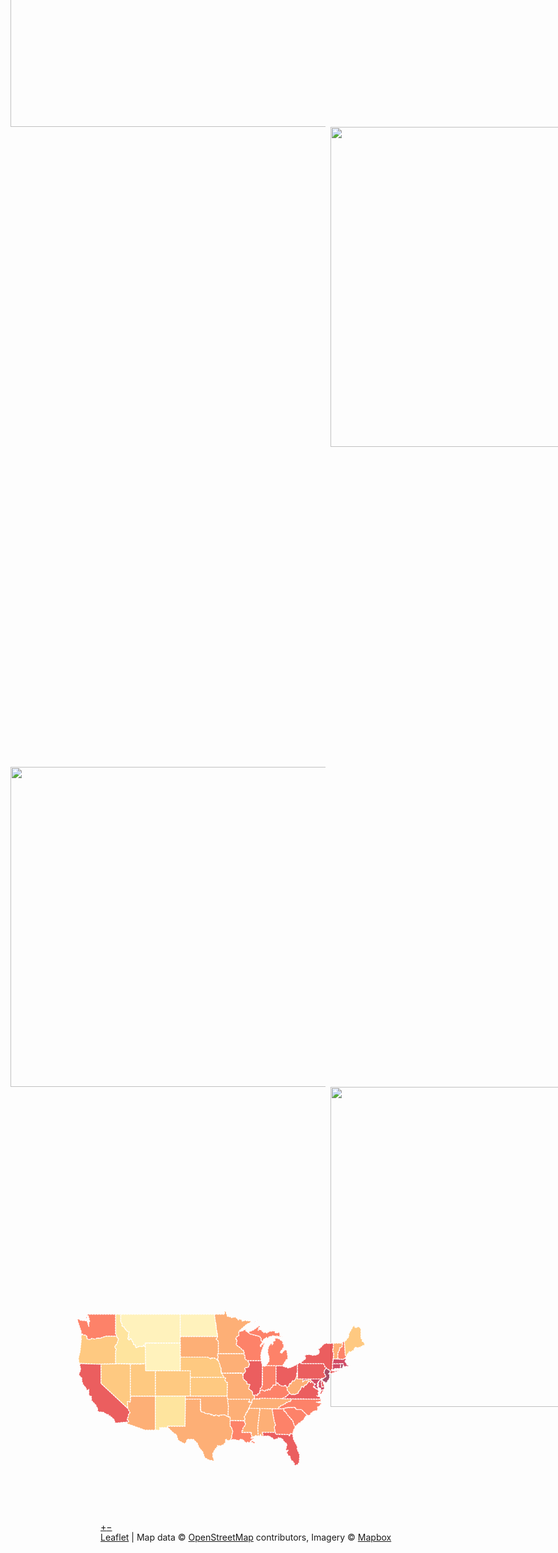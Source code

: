 <div id="map" class="leaflet-container leaflet-touch leaflet-fade-anim leaflet-grab leaflet-touch-drag leaflet-touch-zoom" tabindex="0" style="position: relative; outline: none;"><div class="leaflet-pane leaflet-map-pane" style="transform: translate3d(0px, 0px, 0px);"><div class="leaflet-pane leaflet-tile-pane"><div class="leaflet-layer " style="z-index: 1; opacity: 1;"><div class="leaflet-tile-container leaflet-zoom-animated" style="z-index: 18; transform: translate3d(0px, 0px, 0px) scale(1);"><img alt="" role="presentation" src="https://api.mapbox.com/styles/v1/mapbox/light-v9/tiles/3/1/2?access_token=pk.eyJ1IjoibWFwYm94IiwiYSI6ImNpejY4NXVycTA2emYycXBndHRqcmZ3N3gifQ.rJcFIG214AriISLbB6B5aw" class="leaflet-tile leaflet-tile-loaded" style="width: 512px; height: 512px; transform: translate3d(-144px, -359px, 0px); opacity: 1;"><img alt="" role="presentation" src="https://api.mapbox.com/styles/v1/mapbox/light-v9/tiles/3/2/2?access_token=pk.eyJ1IjoibWFwYm94IiwiYSI6ImNpejY4NXVycTA2emYycXBndHRqcmZ3N3gifQ.rJcFIG214AriISLbB6B5aw" class="leaflet-tile leaflet-tile-loaded" style="width: 512px; height: 512px; transform: translate3d(368px, -359px, 0px); opacity: 1;"><img alt="" role="presentation" src="https://api.mapbox.com/styles/v1/mapbox/light-v9/tiles/3/1/3?access_token=pk.eyJ1IjoibWFwYm94IiwiYSI6ImNpejY4NXVycTA2emYycXBndHRqcmZ3N3gifQ.rJcFIG214AriISLbB6B5aw" class="leaflet-tile leaflet-tile-loaded" style="width: 512px; height: 512px; transform: translate3d(-144px, 153px, 0px); opacity: 1;"><img alt="" role="presentation" src="https://api.mapbox.com/styles/v1/mapbox/light-v9/tiles/3/2/3?access_token=pk.eyJ1IjoibWFwYm94IiwiYSI6ImNpejY4NXVycTA2emYycXBndHRqcmZ3N3gifQ.rJcFIG214AriISLbB6B5aw" class="leaflet-tile leaflet-tile-loaded" style="width: 512px; height: 512px; transform: translate3d(368px, 153px, 0px); opacity: 1;"></div></div></div><div class="leaflet-pane leaflet-shadow-pane"></div><div class="leaflet-pane leaflet-overlay-pane"><svg pointer-events="none" class="leaflet-zoom-animated" width="720" height="480" viewBox="-60 -40 720 480" style="transform: translate3d(-60px, -40px, 0px);"><g><path class="leaflet-interactive" stroke="white" stroke-opacity="1" stroke-width="2" stroke-linecap="round" stroke-linejoin="round" stroke-dasharray="3" fill="#FD8D3C" fill-opacity="0.7" fill-rule="evenodd" d="M398 239L418 240L423 269L426 277L423 282L425 294L395 294L398 301L395 304L392 301L392 298L389 303L386 302L385 282L390 241L388 239z"></path><path class="leaflet-interactive" stroke="white" stroke-opacity="1" stroke-width="2" stroke-linecap="round" stroke-linejoin="round" stroke-dasharray="3" fill="#FFEDA0" fill-opacity="0.7" fill-rule="evenodd" d="M0 0"></path><path class="leaflet-interactive" stroke="white" stroke-opacity="1" stroke-width="2" stroke-linecap="round" stroke-linejoin="round" stroke-dasharray="3" fill="#FD8D3C" fill-opacity="0.7" fill-rule="evenodd" d="M151 211L151 289L128 289L86 274L87 271L90 269L89 266L87 266L87 261L89 259L89 254L93 249L88 241L87 224L91 223L92 225L94 223L94 211L135 211z"></path><path class="leaflet-interactive" stroke="white" stroke-opacity="1" stroke-width="2" stroke-linecap="round" stroke-linejoin="round" stroke-dasharray="3" fill="#FD8D3C" fill-opacity="0.7" fill-rule="evenodd" d="M317 218L366 218L367 221L364 225L371 225L371 228L367 233L366 239L364 239L365 241L361 245L362 247L359 248L360 249L357 251L358 253L354 259L356 261L355 267L322 267L322 259L317 258L318 234L315 218z"></path><path class="leaflet-interactive" stroke="white" stroke-opacity="1" stroke-width="2" stroke-linecap="round" stroke-linejoin="round" stroke-dasharray="3" fill="#E31A1C" fill-opacity="0.7" fill-rule="evenodd" d="M-10 137L27 138L27 182L88 239L93 249L90 252L89 259L87 261L87 266L89 266L90 269L89 270L59 273L57 265L47 256L46 257L43 253L40 253L32 248L21 247L19 245L19 238L16 236L16 233L5 221L5 212L0 210L-1 208L-1 195L-2 198L-7 197L-7 193L-16 183L-15 182L-17 177L-17 170L-23 164L-24 161L-20 152L-20 146L-22 141L-21 137z"></path><path class="leaflet-interactive" stroke="white" stroke-opacity="1" stroke-width="2" stroke-linecap="round" stroke-linejoin="round" stroke-dasharray="3" fill="#FEB24C" fill-opacity="0.7" fill-rule="evenodd" d="M164 153L231 153L231 211L151 211L151 153z"></path><path class="leaflet-interactive" stroke="white" stroke-opacity="1" stroke-width="2" stroke-linecap="round" stroke-linejoin="round" stroke-dasharray="3" fill="#BD0026" fill-opacity="0.7" fill-rule="evenodd" d="M561 137L575 137L574 148L562 148L554 153L553 151L556 149L556 137z"></path><path class="leaflet-interactive" stroke="white" stroke-opacity="1" stroke-width="2" stroke-linecap="round" stroke-linejoin="round" stroke-dasharray="3" fill="#E31A1C" fill-opacity="0.7" fill-rule="evenodd" d="M534 171L532 173L532 176L534 178L538 190L531 190L530 172L532 170z"></path><path class="leaflet-interactive" stroke="white" stroke-opacity="1" stroke-width="2" stroke-linecap="round" stroke-linejoin="round" stroke-dasharray="3" fill="#800026" fill-opacity="0.7" fill-rule="evenodd" d="M516 182L517 184L515 185L515 183z"></path><path class="leaflet-interactive" stroke="white" stroke-opacity="1" stroke-width="2" stroke-linecap="round" stroke-linejoin="round" stroke-dasharray="3" fill="#E31A1C" fill-opacity="0.7" fill-rule="evenodd" d="M419 294L425 294L426 298L457 299L457 302L460 296L465 298L467 310L476 327L475 332L481 345L480 362L476 369L475 368L470 370L468 368L469 366L466 361L461 357L458 347L456 349L451 340L455 335L452 335L451 337L449 334L452 321L443 313L443 311L440 308L432 306L432 308L421 311L420 308L410 302L396 303L398 301L395 294z"></path><path class="leaflet-interactive" stroke="white" stroke-opacity="1" stroke-width="2" stroke-linecap="round" stroke-linejoin="round" stroke-dasharray="3" fill="#FC4E2A" fill-opacity="0.7" fill-rule="evenodd" d="M446 239L444 244L451 250L462 265L465 267L469 279L472 280L467 289L465 298L460 296L458 302L457 299L426 298L423 282L426 277L423 269L418 240L441 240z"></path><path class="leaflet-interactive" stroke="white" stroke-opacity="1" stroke-width="2" stroke-linecap="round" stroke-linejoin="round" stroke-dasharray="3" fill="#E31A1C" fill-opacity="0.7" fill-rule="evenodd" d="M0 0"></path><path class="leaflet-interactive" stroke="white" stroke-opacity="1" stroke-width="2" stroke-linecap="round" stroke-linejoin="round" stroke-dasharray="3" fill="#FED976" fill-opacity="0.7" fill-rule="evenodd" d="M72 24L72 41L75 46L75 51L80 53L80 55L85 61L91 64L89 74L91 76L88 78L91 83L95 79L101 90L101 93L105 94L106 99L108 100L115 97L122 98L125 94L126 97L129 99L129 137L60 137L60 109L62 104L58 100L60 94L62 94L63 92L67 80L63 77L62 71L60 69L60 24z"></path><path class="leaflet-interactive" stroke="white" stroke-opacity="1" stroke-width="2" stroke-linecap="round" stroke-linejoin="round" stroke-dasharray="3" fill="#E31A1C" fill-opacity="0.7" fill-rule="evenodd" d="M361 130L393 130L396 142L395 190L393 193L391 193L392 195L389 202L390 204L385 206L385 210L380 208L377 211L378 212L373 207L373 201L364 194L367 185L360 183L360 179L352 172L351 167L352 159L355 158L357 154L357 151L355 149L356 146L361 146L364 144L364 141L366 140L366 137L363 132z"></path><path class="leaflet-interactive" stroke="white" stroke-opacity="1" stroke-width="2" stroke-linecap="round" stroke-linejoin="round" stroke-dasharray="3" fill="#FC4E2A" fill-opacity="0.7" fill-rule="evenodd" d="M414 141L427 141L427 186L420 186L420 189L415 193L413 198L410 195L408 196L408 198L404 197L401 200L395 197L390 200L391 193L393 193L396 186L396 142L401 143L404 141z"></path><path class="leaflet-interactive" stroke="white" stroke-opacity="1" stroke-width="2" stroke-linecap="round" stroke-linejoin="round" stroke-dasharray="3" fill="#FD8D3C" fill-opacity="0.7" fill-rule="evenodd" d="M352 114L354 114L354 117L356 118L356 126L360 128L366 136L364 144L361 146L356 146L355 149L357 151L357 154L355 158L352 159L352 162L348 158L302 159L301 146L299 145L299 141L293 127L295 120L293 119L293 115L295 114z"></path><path class="leaflet-interactive" stroke="white" stroke-opacity="1" stroke-width="2" stroke-linecap="round" stroke-linejoin="round" stroke-dasharray="3" fill="#FEB24C" fill-opacity="0.7" fill-rule="evenodd" d="M233 168L308 168L312 170L310 174L313 179L316 180L315 211L231 211L231 168z"></path><path class="leaflet-interactive" stroke="white" stroke-opacity="1" stroke-width="2" stroke-linecap="round" stroke-linejoin="round" stroke-dasharray="3" fill="#FC4E2A" fill-opacity="0.7" fill-rule="evenodd" d="M437 186L440 188L446 188L447 186L449 186L449 188L452 191L453 198L459 204L446 215L440 217L375 217L377 217L377 211L379 208L385 210L385 207L390 204L389 202L392 198L395 197L401 200L404 197L408 198L408 196L410 195L413 198L415 193L420 189L420 186L427 186L427 181L431 181L434 185z"></path><path class="leaflet-interactive" stroke="white" stroke-opacity="1" stroke-width="2" stroke-linecap="round" stroke-linejoin="round" stroke-dasharray="3" fill="#FC4E2A" fill-opacity="0.7" fill-rule="evenodd" d="M327 267L356 268L355 272L357 273L357 277L353 282L351 290L349 290L349 294L371 294L370 298L373 305L370 306L370 308L373 308L374 306L376 308L376 310L372 310L371 313L377 315L379 318L378 320L370 316L370 314L368 314L367 318L362 316L359 319L350 310L347 311L347 309L342 313L331 310L324 311L323 310L326 305L325 303L328 292L325 283L322 280L322 267z"></path><path class="leaflet-interactive" stroke="white" stroke-opacity="1" stroke-width="2" stroke-linecap="round" stroke-linejoin="round" stroke-dasharray="3" fill="#FEB24C" fill-opacity="0.7" fill-rule="evenodd" d="M588 121L585 117L583 86L588 83L587 82L593 76L593 69L604 50L606 50L608 55L616 52L621 57L621 79L624 81L624 86L628 88L630 94L628 96L626 95L625 97L623 96L623 98L621 98L618 101L617 99L614 102L613 100L607 100L604 108L602 107L597 111L595 109L589 117z"></path><path class="leaflet-interactive" stroke="white" stroke-opacity="1" stroke-width="2" stroke-linecap="round" stroke-linejoin="round" stroke-dasharray="3" fill="#BD0026" fill-opacity="0.7" fill-rule="evenodd" d="M527 198L527 198zM488 172L530 172L531 190L538 190L536 197L529 198L529 194L527 192L524 192L524 180L528 174L522 180L521 189L523 191L523 196L517 193L516 190L514 192L513 190L515 185L517 184L516 182L515 183L511 181L511 179L503 172L499 175L492 175L488 179z"></path><path class="leaflet-interactive" stroke="white" stroke-opacity="1" stroke-width="2" stroke-linecap="round" stroke-linejoin="round" stroke-dasharray="3" fill="#BD0026" fill-opacity="0.7" fill-rule="evenodd" d="M585 124L587 127L584 133L587 134L588 138L593 142L596 140L595 143L585 143L585 145L583 145L580 141L580 137L556 137L558 126L581 127L582 125z"></path><path class="leaflet-interactive" stroke="white" stroke-opacity="1" stroke-width="2" stroke-linecap="round" stroke-linejoin="round" stroke-dasharray="3" fill="#FC4E2A" fill-opacity="0.7" fill-rule="evenodd" d="M442 142L404 141L411 131L411 122L408 113L408 105L411 95L413 95L413 92L416 91L418 88L418 94L420 92L420 87L421 85L425 85L424 81L426 78L434 80L444 88L442 90L445 95L444 101L442 102L441 106L438 107L437 112L440 113L445 107L449 105L451 106L452 109L454 122L453 128L451 129L451 127L443 140zM419 79L419 81L418 78zM395 89L395 85L392 85L393 79L391 78L390 75L367 69L363 65L375 60L389 50L391 51L387 56L386 61L388 59L392 59L399 66L402 65L406 67L412 63L424 62L425 66L427 67L435 65L436 74L442 74L441 76L432 75L429 73L428 77L425 74L419 73L417 75L411 75L410 78L406 79L405 76L404 79L400 80L395 88zM382 41L377 44L377 42L385 38L383 41z"></path><path class="leaflet-interactive" stroke="white" stroke-opacity="1" stroke-width="2" stroke-linecap="round" stroke-linejoin="round" stroke-dasharray="3" fill="#FD8D3C" fill-opacity="0.7" fill-rule="evenodd" d="M345 63L342 63L342 73L338 75L335 79L335 81L338 83L336 94L346 101L350 106L352 106L354 114L295 114L295 86L290 81L293 77L293 69L290 58L290 47L287 38L286 24L309 24L309 17L312 17L316 29L324 30L325 32L334 30L341 37L342 35L345 35L349 37L350 40L358 37L359 39L366 39L372 41L360 47L344 61z"></path><path class="leaflet-interactive" stroke="white" stroke-opacity="1" stroke-width="2" stroke-linecap="round" stroke-linejoin="round" stroke-dasharray="3" fill="#FD8D3C" fill-opacity="0.7" fill-rule="evenodd" d="M385 239L388 239L390 241L385 282L386 302L385 303L381 301L373 305L370 298L371 294L349 294L349 290L351 290L351 285L357 277L357 273L355 272L356 261L354 259L358 253L357 251L360 249L359 248L362 247L361 245L365 241L364 239z"></path><path class="leaflet-interactive" stroke="white" stroke-opacity="1" stroke-width="2" stroke-linecap="round" stroke-linejoin="round" stroke-dasharray="3" fill="#FD8D3C" fill-opacity="0.7" fill-rule="evenodd" d="M347 159L348 158L351 162L352 172L360 179L360 183L367 185L364 194L373 201L373 207L378 212L377 217L374 218L371 225L364 225L367 221L366 218L315 218L316 180L313 179L310 174L312 170L308 168L302 159L331 159z"></path><path class="leaflet-interactive" stroke="white" stroke-opacity="1" stroke-width="2" stroke-linecap="round" stroke-linejoin="round" stroke-dasharray="3" fill="#FFEDA0" fill-opacity="0.7" fill-rule="evenodd" d="M208 24L208 90L128 90L129 99L126 97L125 94L122 98L115 97L108 100L106 99L105 94L101 93L101 90L95 79L91 83L89 81L88 78L91 76L89 74L91 64L88 64L80 55L80 53L75 51L75 46L72 41L72 24L147 24z"></path><path class="leaflet-interactive" stroke="white" stroke-opacity="1" stroke-width="2" stroke-linecap="round" stroke-linejoin="round" stroke-dasharray="3" fill="#FEB24C" fill-opacity="0.7" fill-rule="evenodd" d="M216 122L271 122L278 126L279 124L286 124L292 127L293 130L295 130L299 141L299 145L301 146L301 157L308 168L231 168L231 153L208 153L208 122z"></path><path class="leaflet-interactive" stroke="white" stroke-opacity="1" stroke-width="2" stroke-linecap="round" stroke-linejoin="round" stroke-dasharray="3" fill="#FEB24C" fill-opacity="0.7" fill-rule="evenodd" d="M60 137L94 138L94 223L93 225L91 223L87 224L88 239L27 182L27 138L41 138z"></path><path class="leaflet-interactive" stroke="white" stroke-opacity="1" stroke-width="2" stroke-linecap="round" stroke-linejoin="round" stroke-dasharray="3" fill="#FC4E2A" fill-opacity="0.7" fill-rule="evenodd" d="M583 86L585 117L588 121L581 127L568 126L568 113L572 105L572 101L576 100L578 97L577 94L579 92L578 90L580 86L583 87z"></path><path class="leaflet-interactive" stroke="white" stroke-opacity="1" stroke-width="2" stroke-linecap="round" stroke-linejoin="round" stroke-dasharray="3" fill="#800026" fill-opacity="0.7" fill-rule="evenodd" d="M547 151L551 153L550 157L547 160L550 162L549 171L541 182L540 180L533 176L532 173L541 166L536 157L538 155L537 153L542 147z"></path><path class="leaflet-interactive" stroke="white" stroke-opacity="1" stroke-width="2" stroke-linecap="round" stroke-linejoin="round" stroke-dasharray="3" fill="#FED976" fill-opacity="0.7" fill-rule="evenodd" d="M170 211L220 211L219 280L179 280L180 283L161 283L161 289L151 289L151 211z"></path><path class="leaflet-interactive" stroke="white" stroke-opacity="1" stroke-width="2" stroke-linecap="round" stroke-linejoin="round" stroke-dasharray="3" fill="#E31A1C" fill-opacity="0.7" fill-rule="evenodd" d="M558 90L558 102L556 106L559 114L556 136L556 149L553 151L554 153L559 154L566 153L570 150L570 152L572 153L551 160L551 153L540 146L535 137L484 137L484 134L495 125L492 118L499 116L505 116L510 118L519 117L525 114L526 107L523 105L524 103L528 101L535 93L541 90L548 91z"></path><path class="leaflet-interactive" stroke="white" stroke-opacity="1" stroke-width="2" stroke-linecap="round" stroke-linejoin="round" stroke-dasharray="3" fill="#FC4E2A" fill-opacity="0.7" fill-rule="evenodd" d="M471 218L529 218L530 223L519 225L528 227L530 226L531 230L528 231L526 235L522 235L522 244L514 245L506 251L505 255L498 255L485 242L473 242L473 240L471 238L470 239L470 237L453 237L441 240L433 240L433 236L435 236L439 232L442 232L445 229L448 229L450 225L457 223L459 224L463 217z"></path><path class="leaflet-interactive" stroke="white" stroke-opacity="1" stroke-width="2" stroke-linecap="round" stroke-linejoin="round" stroke-dasharray="3" fill="#FFEDA0" fill-opacity="0.7" fill-rule="evenodd" d="M286 24L293 75L208 75L208 24z"></path><path class="leaflet-interactive" stroke="white" stroke-opacity="1" stroke-width="2" stroke-linecap="round" stroke-linejoin="round" stroke-dasharray="3" fill="#E31A1C" fill-opacity="0.7" fill-rule="evenodd" d="M476 138L476 158L474 159L475 163L472 172L468 177L465 176L460 184L459 182L455 190L452 191L449 188L449 186L447 186L446 188L440 188L434 185L431 181L427 181L427 142L442 142L448 145L450 144L454 147L462 145L476 138z"></path><path class="leaflet-interactive" stroke="white" stroke-opacity="1" stroke-width="2" stroke-linecap="round" stroke-linejoin="round" stroke-dasharray="3" fill="#FD8D3C" fill-opacity="0.7" fill-rule="evenodd" d="M253 211L315 211L318 234L317 258L309 254L298 255L296 258L295 256L289 254L286 257L285 255L284 256L280 253L278 255L278 253L273 251L271 252L263 250L263 248L259 248L255 245L254 218L220 218L220 211L231 211z"></path><path class="leaflet-interactive" stroke="white" stroke-opacity="1" stroke-width="2" stroke-linecap="round" stroke-linejoin="round" stroke-dasharray="3" fill="#FEB24C" fill-opacity="0.7" fill-rule="evenodd" d="M-10 71L-6 73L-5 80L1 82L6 79L24 79L38 74L62 74L63 77L67 80L63 92L62 94L60 94L58 100L62 104L60 109L60 137L15 138L-23 136L-25 125L-21 109L-18 80L-19 75L-18 72L-14 70L-12 72z"></path><path class="leaflet-interactive" stroke="white" stroke-opacity="1" stroke-width="2" stroke-linecap="round" stroke-linejoin="round" stroke-dasharray="3" fill="#E31A1C" fill-opacity="0.7" fill-rule="evenodd" d="M484 134L484 137L535 137L538 141L538 144L542 146L537 153L538 155L536 157L541 166L534 171L532 170L530 172L476 172L476 138L484 133z"></path><path class="leaflet-interactive" stroke="white" stroke-opacity="1" stroke-width="2" stroke-linecap="round" stroke-linejoin="round" stroke-dasharray="3" fill="#800026" fill-opacity="0.7" fill-rule="evenodd" d="M582 142L583 145L581 146zM578 137L580 137L580 141L582 142L580 142L579 147L574 148L575 137z"></path><path class="leaflet-interactive" stroke="white" stroke-opacity="1" stroke-width="2" stroke-linecap="round" stroke-linejoin="round" stroke-dasharray="3" fill="#FC4E2A" fill-opacity="0.7" fill-rule="evenodd" d="M450 238L470 237L470 239L471 238L473 242L485 242L498 255L494 258L489 267L487 267L482 272L479 273L472 280L469 279L465 267L453 254L449 247L444 244L446 239z"></path><path class="leaflet-interactive" stroke="white" stroke-opacity="1" stroke-width="2" stroke-linecap="round" stroke-linejoin="round" stroke-dasharray="3" fill="#FD8D3C" fill-opacity="0.7" fill-rule="evenodd" d="M208 75L293 75L290 81L295 86L295 114L293 115L293 119L295 120L293 127L295 130L293 130L292 127L286 124L279 124L278 126L271 122L208 122L208 90z"></path><path class="leaflet-interactive" stroke="white" stroke-opacity="1" stroke-width="2" stroke-linecap="round" stroke-linejoin="round" stroke-dasharray="3" fill="#FD8D3C" fill-opacity="0.7" fill-rule="evenodd" d="M390 218L390 216L463 217L459 224L457 223L452 226L450 225L448 229L445 229L442 232L439 232L435 236L433 236L433 240L364 239L366 239L367 233L371 228L373 218L376 218z"></path><path class="leaflet-interactive" stroke="white" stroke-opacity="1" stroke-width="2" stroke-linecap="round" stroke-linejoin="round" stroke-dasharray="3" fill="#FD8D3C" fill-opacity="0.7" fill-rule="evenodd" d="M234 218L254 218L254 245L258 248L263 248L263 250L271 252L273 251L278 253L278 255L280 253L284 256L285 255L286 257L289 254L295 256L296 258L298 255L309 254L318 259L322 259L322 280L325 283L328 292L325 303L326 305L323 310L324 311L317 313L314 312L314 310L311 311L312 316L307 322L300 325L293 324L295 327L291 328L291 330L288 332L282 343L284 342L282 348L286 359L282 360L281 358L275 358L264 352L259 338L251 329L247 319L238 310L224 310L221 318L217 320L203 312L199 299L193 296L179 282L179 280L219 280L220 218z"></path><path class="leaflet-interactive" stroke="white" stroke-opacity="1" stroke-width="2" stroke-linecap="round" stroke-linejoin="round" stroke-dasharray="3" fill="#FEB24C" fill-opacity="0.7" fill-rule="evenodd" d="M116 138L129 137L129 153L151 153L151 211L94 211L94 138z"></path><path class="leaflet-interactive" stroke="white" stroke-opacity="1" stroke-width="2" stroke-linecap="round" stroke-linejoin="round" stroke-dasharray="3" fill="#FD8D3C" fill-opacity="0.7" fill-rule="evenodd" d="M578 90L578 97L576 100L572 101L572 105L568 113L568 126L558 126L559 114L556 106L558 102L558 90L569 90z"></path><path class="leaflet-interactive" stroke="white" stroke-opacity="1" stroke-width="2" stroke-linecap="round" stroke-linejoin="round" stroke-dasharray="3" fill="#E31A1C" fill-opacity="0.7" fill-rule="evenodd" d="M534 197L536 197L528 210L528 203L531 198zM527 198L527 198zM501 176L506 180L508 178L511 179L511 181L515 183L514 188L512 190L513 192L516 192L516 194L520 195L525 199L523 203L524 210L523 212L520 210L522 212L527 212L529 218L440 217L449 213L459 204L463 208L466 206L468 208L478 204L478 201L482 197L486 188L490 191L493 185L495 186L500 180z"></path><path class="leaflet-interactive" stroke="white" stroke-opacity="1" stroke-width="2" stroke-linecap="round" stroke-linejoin="round" stroke-dasharray="3" fill="#FC4E2A" fill-opacity="0.7" fill-rule="evenodd" d="M60 24L60 69L62 71L62 74L38 74L24 79L19 78L13 81L6 79L1 82L-5 80L-5 75L-9 71L-12 72L-16 69L-20 69L-18 65L-27 38L-26 34L-19 38L-5 39L-1 52L-1 44L1 40L-2 28L-5 26L-5 24zM-4 36L-3 35L-3 38L-5 37zM-8 31L-7 29L-5 31L-5 34L-8 33z"></path><path class="leaflet-interactive" stroke="white" stroke-opacity="1" stroke-width="2" stroke-linecap="round" stroke-linejoin="round" stroke-dasharray="3" fill="#FD8D3C" fill-opacity="0.7" fill-rule="evenodd" d="M476 158L476 172L488 172L488 179L492 175L499 175L500 173L503 172L504 174L506 174L508 178L506 180L501 176L500 180L495 186L493 185L490 191L486 188L482 197L478 201L478 204L468 208L466 206L464 208L461 207L453 198L452 191L457 188L456 186L459 182L460 184L461 183L465 176L468 177L472 172L475 163L474 159z"></path><path class="leaflet-interactive" stroke="white" stroke-opacity="1" stroke-width="2" stroke-linecap="round" stroke-linejoin="round" stroke-dasharray="3" fill="#FC4E2A" fill-opacity="0.7" fill-rule="evenodd" d="M363 65L367 69L390 75L391 78L393 79L392 85L395 85L395 91L393 91L390 97L392 98L395 93L398 92L399 88L402 87L394 108L392 118L393 130L361 130L356 126L356 118L354 117L354 110L352 106L350 106L346 101L336 94L338 83L335 79L338 75L342 73L342 63L348 63L358 58L358 62L362 65z"></path><path class="leaflet-interactive" stroke="white" stroke-opacity="1" stroke-width="2" stroke-linecap="round" stroke-linejoin="round" stroke-dasharray="3" fill="#FFEDA0" fill-opacity="0.7" fill-rule="evenodd" d="M151 90L208 90L208 153L129 153L128 90z"></path><path class="leaflet-interactive" stroke="white" stroke-opacity="1" stroke-width="2" stroke-linecap="round" stroke-linejoin="round" stroke-dasharray="3" fill="#800026" fill-opacity="0.7" fill-rule="evenodd" d="M0 0"></path></g></svg></div><div class="leaflet-pane leaflet-marker-pane"></div><div class="leaflet-pane leaflet-tooltip-pane"></div><div class="leaflet-pane leaflet-popup-pane"></div><div class="leaflet-proxy leaflet-zoom-animated" style="transform: translate3d(955.733px, 1582.83px, 0px) scale(8);"></div></div><div class="leaflet-control-container"><div class="leaflet-top leaflet-left"><div class="leaflet-control-zoom leaflet-bar leaflet-control"><a class="leaflet-control-zoom-in" href="#" title="Zoom in" role="button" aria-label="Zoom in">+</a><a class="leaflet-control-zoom-out" href="#" title="Zoom out" role="button" aria-label="Zoom out">−</a></div></div><div class="leaflet-top leaflet-right"></div><div class="leaflet-bottom leaflet-left"></div><div class="leaflet-bottom leaflet-right"><div class="leaflet-control-attribution leaflet-control"><a href="https://leafletjs.com" title="A JS library for interactive maps">Leaflet</a> | Map data © <a href="https://www.openstreetmap.org/copyright">OpenStreetMap</a> contributors, Imagery © <a href="https://www.mapbox.com/">Mapbox</a></div></div></div></div>


<script type="text/javascript">

	var map = L.map('map').setView([37.8, -96], 4);

	L.tileLayer('https://api.mapbox.com/styles/v1/{id}/tiles/{z}/{x}/{y}?access_token=pk.eyJ1IjoibWFwYm94IiwiYSI6ImNpejY4NXVycTA2emYycXBndHRqcmZ3N3gifQ.rJcFIG214AriISLbB6B5aw', {
		maxZoom: 18,
		attribution: 'Map data &copy; <a href="https://www.openstreetmap.org/copyright">OpenStreetMap</a> contributors, ' +
			'Imagery © <a href="https://www.mapbox.com/">Mapbox</a>',
		id: 'mapbox/light-v9',
		tileSize: 512,
		zoomOffset: -1
	}).addTo(map);

	// get color depending on population density value
	function getColor(d) {
		return d > 1000 ? '#800026' :
				d > 500  ? '#BD0026' :
				d > 200  ? '#E31A1C' :
				d > 100  ? '#FC4E2A' :
				d > 50   ? '#FD8D3C' :
				d > 20   ? '#FEB24C' :
				d > 10   ? '#FED976' :
							'#FFEDA0';
	}

	function style(feature) {
		return {
			weight: 2,
			opacity: 1,
			color: 'white',
			dashArray: '3',
			fillOpacity: 0.7,
			fillColor: getColor(feature.properties.density)
		};
	}

	var geojson = L.geoJson(statesData, {
		style: style,
	}).addTo(map);

</script>

